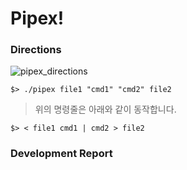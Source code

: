 # Pipex!
### Directions
![pipex_directions](https://user-images.githubusercontent.com/69841779/211208419-beb697c3-2a5c-4e24-af3f-3a1c2ff29b39.gif)
```
$> ./pipex file1 "cmd1" "cmd2" file2
```
> 위의 명령줄은 아래와 같이 동작합니다.
```
$> < file1 cmd1 | cmd2 > file2
```
### Development Report
